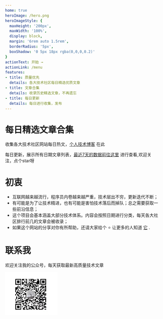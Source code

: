 ```yaml
---
home: true
heroImage: /hero.png
heroImageStyle: {
  maxHeight: '200px',
  maxWidth: '100%',
  display: block,
  margin: '6rem auto 1.5rem',
  borderRadius: '5px',
  boxShadow: '0 5px 18px rgba(0,0,0,0.2)'
}
actionText: 开始 →
actionLink: /menu
features:
- title: 质量优先
  details: 各大技术社区每日精选优质文章
- title: 文章合集
  details: 收录历史精选文章，不再遗忘
- title: 每日更新
  details: 每日进行收集，发布
---
```


# 每日精选文章合集
收集各大技术社区网站每日热文，[个人技术博客](https://github.com/dravenww/blob) 在此

每日更新，展示所有日期文章列表，[最近7天的数据前往这里](https://github.com/dravenww/curated-article) 进行查看,欢迎关注，点个star呀

# 初衷
- 互联网越来越流行，程序员内卷越来越严重，技术层出不穷，更新迭代不断；
- 有可能是为了让技术精进，也有可能是害怕技术落后而掉队；总之需要获取一些前沿信息；
- 这个项目会基本涵盖大部分技术体系。内容会按照日期进行分类，每天各大社区排行前几的文章会被收录；
- 如果这个网站的分享对你有所帮助，还请大家给个 ⭐️ 让更多的人知道 [它](https://github.com/dravenww/curated-article) .

# 联系我
欢迎关注我的公众号，每天获取最新高质量技术文章

![](https://raw.githubusercontent.com/dravenww/blob/master/241625904836_.pic.jpg)
